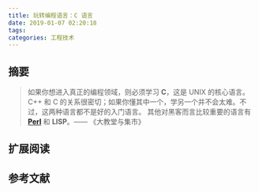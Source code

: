 ```yaml
---
title: 玩转编程语言：C 语言
date: 2019-01-07 02:20:18
tags:
categories: 工程技术
---
```

## 摘要

<!--more-->

>如果你想进入真正的编程领域，则必须学习 **C**，这是 UNIX 的核心语言。C++ 和 C 的关系很密切；如果你懂其中一个，学另一个并不会太难。不过，这两种语言都不是好的入门语言。 其他对黑客而言比较重要的语言有 **[Perl](http://www.perl.com)** 和 **LISP**。—— 《大教堂与集市》



## 扩展阅读

## 参考文献
